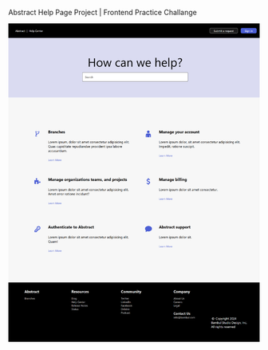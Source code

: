 Abstract Help Page Project | Frontend Practice Challange

![abstract-ss](/imagess/abstract-ss.png)


